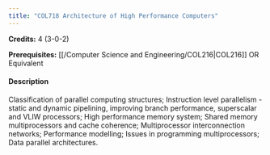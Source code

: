 ```yaml
---
title: "COL718 Architecture of High Performance Computers"
---
```

**Credits:** 4 (3-0-2)

**Prerequisites:** [[/Computer Science and Engineering/COL216|COL216]] OR Equivalent

#### Description
Classification of parallel computing structures; Instruction level parallelism - static and dynamic pipelining, improving branch performance, superscalar and VLIW processors; High performance memory system; Shared memory multiprocessors and cache coherence; Multiprocessor interconnection networks; Performance modelling; Issues in programming multiprocessors; Data parallel architectures.